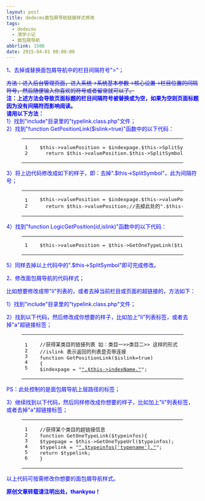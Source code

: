 ```yaml
---
layout: post
title: dedecms面包屑导航链接样式修改
tags:
  - dedecms
  - 清学小记
  - 面包屑导航
abbrlink: 1506
date: 2015-04-01 00:00:00
---
```


<!-- build time:Sat Jun 23 2018 12:05:15 GMT+0800 (中国标准时间) -->

<span style="color:#00f">1、去掉或替换面包屑导航中的栏目间隔符号">"；</span>

<del><span style="color:#00f">方法：进入后台管理页面，进入系统→系统基本参数→核心设置→栏目位置的间隔符号，然后随便输入你喜欢的符号或者留空就可以了。</span></del>  
**<span style="color:#00f">注：上述方法会导致页面标题的栏目间隔符号被替换或为空，如果为空则页面标题因为没有间隔符而影响阅读。</span>**  
**<span style="color:#00f">请用以下方法：</span>**  
<span style="color:#00f">1）找到"include"目录里的"typelink.class.php"文件；</span>  
<span style="color:#00f">2）找到"function GetPositionLink($islink=true)"函数中的以下代码：</span>  

<figure class="highlight php"><table><tr><td class="gutter"><pre><span class="line">1</span>  
<span class="line">2</span>  
</pre></td><td class="code"><pre><span class="line"><span class="keyword">$this</span>->valuePosition = $indexpage.<span class="keyword">$this</span>->SplitSymbol.<span class="keyword">$this</span>->valuePosition;</span>  
<span class="line">  <span class="keyword">return</span> <span class="keyword">$this</span>->valuePosition.<span class="keyword">$this</span>->SplitSymbol;</span>  
</pre></td></tr></table></figure>

<span style="color:#00f">3）将上边代码修改成如下的样子，即：去掉".$this->SplitSymbol"，此为间隔符号；</span>  

<figure class="highlight php"><table><tr><td class="gutter"><pre><span class="line">1</span>  
<span class="line">2</span>  
</pre></td><td class="code"><pre><span class="line"><span class="keyword">$this</span>->valuePosition = $indexpage.<span class="keyword">$this</span>->valuePosition;</span>  
<span class="line">  <span class="keyword">return</span> <span class="keyword">$this</span>->valuePosition;<span class="comment">//去掉此处的".$this->SplitSymbol"可以使当前栏目或页面后边不带间隔符号</span></span>  
</pre></td></tr></table></figure>

<span style="color:#00f">4）找到"function LogicGetPosition($id,$islink)"函数中的以下代码：</span>  

<figure class="highlight php"><table><tr><td class="gutter"><pre><span class="line">1</span>  
</pre></td><td class="code"><pre><span class="line"><span class="keyword">$this</span>->valuePosition = <span class="keyword">$this</span>->GetOneTypeLink($tinfos).<span class="keyword">$this</span>->SplitSymbol.<span class="keyword">$this</span>->valuePosition;</span>  
</pre></td></tr></table></figure>

<span style="color:#00f">5）同样去掉以上代码中的".$this->SplitSymbol"即可完成修改。</span>

<span style="color:#00f">2、修改面包屑导航的代码样式；</span>

<span style="color:#00f">比如想要修改成带"li"列表的，或者去掉当前栏目或页面的超链接的，方法如下：</span>

<span style="color:#00f">1）找到"include"目录里的"typelink.class.php"文件；</span>

<span style="color:#00f">2）找到以下代码，然后修改成你想要的样子，比如加上"li"列表标签，或者去掉"a"超链接标签；</span>  

<figure class="highlight php"><table><tr><td class="gutter"><pre><span class="line">1</span>  
<span class="line">2</span>  
<span class="line">3</span>  
<span class="line">4</span>  
<span class="line">5</span>  
</pre></td><td class="code"><pre><span class="line"><span class="comment">//获得某类目的链接列表 如：类目一&gt;&gt;类目二&gt;&gt; 这样的形式</span></span>  
<span class="line"><span class="comment">//islink 表示返回的列表是否带连接</span></span>  
<span class="line"><span class="function"><span class="keyword">function</span> <span class="title">GetPositionLink</span><span class="params">($islink=true)</span></span></span>  
<span class="line"><span class="function"></span>&#123;</span>  
<span class="line">$indexpage = <span class="string">"<a href='"</span>.<span class="keyword">$this</span>->indexUrl.<span class="string">"'>"</span>.<span class="keyword">$this</span>->indexName.<span class="string">"</a>"</span>;</span>  
</pre></td></tr></table></figure>

<span style="color:#00f">PS：此处控制的是面包屑导航上层路径的标签；</span>

<span style="color:#00f">3）继续找到以下代码，然后同样修改成你想要的样子，比如加上"li"列表标签，或者去掉"a"超链接标签；</span>  

<figure class="highlight php"><table><tr><td class="gutter"><pre><span class="line">1</span>  
<span class="line">2</span>  
<span class="line">3</span>  
<span class="line">4</span>  
<span class="line">5</span>  
<span class="line">6</span>  
</pre></td><td class="code"><pre><span class="line"><span class="comment">//获得某个类目的超链接信息</span></span>  
<span class="line"><span class="function"><span class="keyword">function</span> <span class="title">GetOneTypeLink</span><span class="params">($typeinfos)</span></span>&#123;</span>  
<span class="line">$typepage = <span class="keyword">$this</span>->GetOneTypeUrl($typeinfos);</span>  
<span class="line">$typelink = <span class="string">"<a href='"</span>.$typepage.<span class="string">"'>"</span>.$typeinfos[<span class="string">'typename'</span>].<span class="string">"</a>"</span>;</span>  
<span class="line"><span class="keyword">return</span> $typelink;</span>  
<span class="line">&#125;</span>  
</pre></td></tr></table></figure>

<span style="color:#00f">以上代码可按需修改你想要的面包屑导航样式。</span>

**<span style="color:#00f">原创文章转载请注明出处，thankyou！</span>**
<!-- rebuild by neat -->